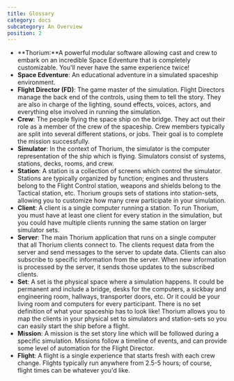 ```yaml
---
title: Glossary
category: docs
subcategory: An Overview
position: 2
---
```

* **Thorium:**A powerful modular software allowing cast and crew to embark on an
  incredible Space Edventure that is completely customizable. You'll never have
  the same experience twice!
* **Space Edventure**: An educational adventure in a simulated spaceship
  environment.
* **Flight Director (FD)**: The game master of the simulation. Flight Directors
  manage the back end of the controls, using them to tell the story. They are
  also in charge of the lighting, sound effects, voices, actors, and everything
  else involved in running the simulation.
* **Crew**: The people flying the space ship on the bridge. They act out their
  role as a member of the crew of the spaceship. Crew members typically are
  split into several different stations, or jobs. Their goal is to complete the
  mission successfully.
* **Simulator**: In the context of Thorium, the simulator is the computer
  representation of the ship which is flying. Simulators consist of systems,
  stations, decks, rooms, and crew.
* **Station**: A station is a collection of screens which control the simulator.
  Stations are typically organized by function; engines and thrusters belong to
  the Flight Control station, weapons and shields belong to the Tactical
  station, etc. Thorium groups sets of stations into station-sets, allowing you
  to customize how many crew participate in your simulation.
* **Client**: A client is a single computer running a station. To run Thorium,
  you must have at least one client for every station in the simulation, but you
  could have multiple clients running the same station on larger simulator sets.
* **Server**: The main Thorium application that runs on a single computer that
  all Thorium clients connect to. The clients request data from the server and
  send messages to the server to update data. Clients can also subscribe to
  specific information from the server. When new information is processed by the
  server, it sends those updates to the subscribed clients.
* **Set**: A set is the physical space where a simulation happens. It could be
  permanent and include a bridge, desks for the computers, a sickbay and
  engineering room, hallways, transporter doors, etc. Or it could be your living
  room and computers for every participant. There is no set definition of what
  your spaceship has to look like! Thorium allows you to map the clients in your
  physical set to simulators and station-sets so you can easily start the ship
  before a flight.
* **Mission**: A mission is the set story line which will be followed during a
  specific simulation. Missions follow a timeline of events, and can provide
  some level of automation for the Flight Director.
* **Flight**: A flight is a single experience that starts fresh with each crew
  change. Flights typically run anywhere from 2.5-5 hours; of course, flight
  times can be whatever you'd like.
